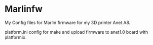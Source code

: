 # Marlinfw
My Config files for Marlin firmware for my 3D printer Anet A8.

platform.ini config for make and upload firmware to anet1.0 board with platformio.
